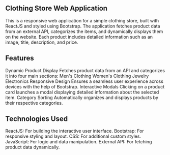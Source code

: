 ## Clothing Store Web Application
This is a responsive web application for a simple clothing store, built with ReactJS and styled using Bootstrap. The application fetches product data from an external API, categorizes the items, and dynamically displays them on the website. Each product includes detailed information such as an image, title, description, and price.

## Features
Dynamic Product Display
Fetches product data from an API and categorizes it into four main sections:
Men's Clothing
Women's Clothing
Jewelry
Electronics
Responsive Design
Ensures a seamless user experience across devices with the help of Bootstrap.
Interactive Modals
Clicking on a product card launches a modal displaying detailed information about the selected item.
Category Sorting
Automatically organizes and displays products by their respective categories.
## Technologies Used
ReactJS: For building the interactive user interface.
Bootstrap: For responsive styling and layout.
CSS: For additional custom styles.
JavaScript: For logic and data manipulation.
External API: For fetching product data dynamically.